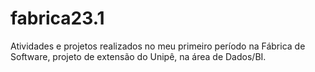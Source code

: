 # fabrica23.1

Atividades e projetos realizados no meu primeiro período na Fábrica de Software, projeto de extensão do Unipê, na área de Dados/BI.
